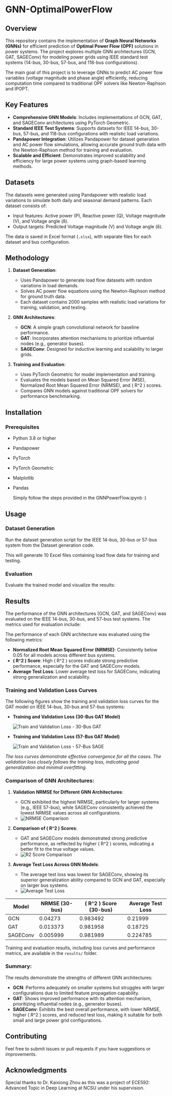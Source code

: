 # GNN-OptimalPowerFlow

## Overview

This repository contains the implementation of **Graph Neural Networks (GNNs)** for efficient prediction of **Optimal Power Flow (OPF)** solutions in power systems. The project explores multiple GNN architectures (GCN, GAT, SAGEConv) for modeling power grids using IEEE standard test systems (14-bus, 30-bus, 57-bus, and 118-bus configurations).

The main goal of this project is to leverage GNNs to predict AC power flow variables (voltage magnitude and phase angle) efficiently, reducing computation time compared to traditional OPF solvers like Newton-Raphson and IPOPT.

## Key Features

- **Comprehensive GNN Models**: Includes implementations of GCN, GAT, and SAGEConv architectures using PyTorch Geometric.
- **Standard IEEE Test Systems**: Supports datasets for IEEE 14-bus, 30-bus, 57-bus, and 118-bus configurations with realistic load variations.
- **Pandapower Integration**: Utilizes Pandapower for dataset generation and AC power flow simulations, allowing accurate ground truth data with the Newton-Raphson method for training and evaluation.
- **Scalable and Efficient**: Demonstrates improved scalability and efficiency for large power systems using graph-based learning methods.

## Datasets

The datasets were generated using Pandapower with realistic load variations to simulate both daily and seasonal demand patterns. Each dataset consists of:
- Input features: Active power (P), Reactive power (Q), Voltage magnitude (V), and Voltage angle (δ).
- Output targets: Predicted Voltage magnitude (V) and Voltage angle (δ).

The data is saved in Excel format (`.xlsx`), with separate files for each dataset and bus configuration.


## Methodology

1. **Dataset Generation**:
   - Uses Pandapower to generate load flow datasets with random variations in load demands.
   - Solves AC power flow equations using the Newton-Raphson method for ground truth data.
   - Each dataset contains 2000 samples with realistic load variations for training, validation, and testing.

2. **GNN Architectures**:
   - **GCN**: A simple graph convolutional network for baseline performance.
   - **GAT**: Incorporates attention mechanisms to prioritize influential nodes (e.g., generator buses).
   - **SAGEConv**: Designed for inductive learning and scalability to larger grids.

3. **Training and Evaluation**:
   - Uses PyTorch Geometric for model implementation and training.
   - Evaluates the models based on Mean Squared Error (MSE), Normalized Root Mean Squared Error (NRMSE), and \( R^2 \) scores.
   - Compares GNN models against traditional OPF solvers for performance benchmarking.

## Installation

### Prerequisites

- Python 3.8 or higher
- Pandapower
- PyTorch
- PyTorch Geometric
- Matplotlib
- Pandas

    Simply follow the steps provided in the GNNPowerFlow.ipynb :)

## Usage

### Dataset Generation

Run the dataset generation script for the IEEE 14-bus, 30-bus or 57-bus system from the Dataset generation code.

This will generate 10 Excel files containing load flow data for training and testing.

### Evaluation

Evaluate the trained model and visualize the results:



## Results

The performance of the GNN architectures (GCN, GAT, and SAGEConv) was evaluated on the IEEE 14-bus, 30-bus, and 57-bus test systems. The metrics used for evaluation include:

The performance of each GNN architecture was evaluated using the following metrics:
- **Normalized Root Mean Squared Error (NRMSE)**: Consistently below 0.05 for all models across different bus systems.
- **\( R^2 \) Score**: High \( R^2 \) scores indicate strong predictive performance, especially for the GAT and SAGEConv models.
- **Average Test Loss**: Lower average test loss for SAGEConv, indicating strong generalization and scalability.

### Training and Validation Loss Curves

The following figures show the training and validation loss curves for the GAT model on IEEE 14-bus, 30-bus and 57-bus systems:

- **Training and Validation Loss (30-Bus GAT Model)**

  ![Train and Validation Loss - 30-Bus GAT](document/30_GAT.png)

- **Training and Validation Loss (57-Bus GAT Model)**

  ![Train and Validation Loss - 57-Bus SAGE](document/57_sage.png)

*The loss curves demonstrate effective convergence for all the cases. The validation loss closely follows the training loss, indicating good generalization and minimal overfitting.*

### Comparison of GNN Architectures:

1. **Validation NRMSE for Different GNN Architectures**:
   - GCN exhibited the highest NRMSE, particularly for larger systems (e.g., IEEE 57-bus), while SAGEConv consistently achieved the lowest NRMSE values across all configurations.
   - ![NRMSE Comparison](document/nrmsePY.png)

2. **Comparison of \( R^2 \) Scores**:
   - GAT and SAGEConv models demonstrated strong predictive performance, as reflected by higher \( R^2 \) scores, indicating a better fit to the true voltage values.
   - ![R2 Score Comparison](document/r2scorePY.png)

3. **Average Test Loss Across GNN Models**:
   - The average test loss was lowest for SAGEConv, showing its superior generalization ability compared to GCN and GAT, especially on larger bus systems.
   - ![Average Test Loss](document/testlossPY.png)

| Model     | NRMSE (30-bus) | \( R^2 \) Score (30-bus) | Average Test Loss |
|-----------|----------------|--------------------------|-------------------|
| GCN       | 0.04273        | 0.983492                 | 0.21999           |
| GAT       | 0.013373       | 0.981958                 | 0.18725           |
| SAGEConv  | 0.005999       | 0.981989                 | 0.224785          |


Training and evaluation results, including loss curves and performance metrics, are available in the `results/` folder.




### Summary:

The results demonstrate the strengths of different GNN architectures:
- **GCN**: Performs adequately on smaller systems but struggles with larger configurations due to limited feature propagation capability.
- **GAT**: Shows improved performance with its attention mechanism, prioritizing influential nodes (e.g., generator buses).
- **SAGEConv**: Exhibits the best overall performance, with lower NRMSE, higher \( R^2 \) scores, and reduced test loss, making it suitable for both small and large power grid configurations.


## Contributing

Feel free to submit issues or pull requests if you have suggestions or improvements.


## Acknowledgments

Special thanks to Dr. Kaixiong Zhou as this was a project of ECE592: Advanced Topic in Deep Learning at NCSU under his supervision.
